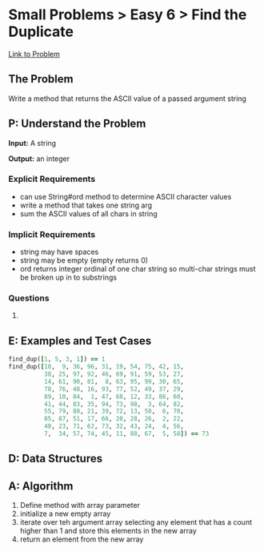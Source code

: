 # Small Problems > Easy 6 > Find the Duplicate

[Link to Problem](https://launchschool.com/exercises/ae82edb6)

## The Problem

Write a method that returns the ASCII value of a passed argument string

## P: Understand the Problem

**Input:** A string

**Output:** an integer

### Explicit Requirements
- can use String#ord method to determine ASCII character values
- write a method that takes one string arg
- sum the ASCII values of all chars in string

### Implicit Requirements

- string may have spaces
- string may be empty (empty returns 0)
- ord returns integer ordinal of one char string so multi-char strings must be broken up in to substrings

### Questions

1. 


## E: Examples and Test Cases

```ruby
find_dup([1, 5, 3, 1]) == 1
find_dup([18,  9, 36, 96, 31, 19, 54, 75, 42, 15,
          38, 25, 97, 92, 46, 69, 91, 59, 53, 27,
          14, 61, 90, 81,  8, 63, 95, 99, 30, 65,
          78, 76, 48, 16, 93, 77, 52, 49, 37, 29,
          89, 10, 84,  1, 47, 68, 12, 33, 86, 60,
          41, 44, 83, 35, 94, 73, 98,  3, 64, 82,
          55, 79, 80, 21, 39, 72, 13, 50,  6, 70,
          85, 87, 51, 17, 66, 20, 28, 26,  2, 22,
          40, 23, 71, 62, 73, 32, 43, 24,  4, 56,
          7,  34, 57, 74, 45, 11, 88, 67,  5, 58]) == 73
```

## D: Data Structures




## A: Algorithm
1. Define method with array parameter
2. initialize a new empty array
3. iterate over teh argument array selecting any element that has a count higher than 1 and store this elements in the new array
4. return an element from the new array